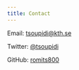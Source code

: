 ```yaml
---
title: Contact
---
```


Email: tsoupidi@kth.se

Twitter: [\@tsoupidi](https://twitter.com/tsoupidi)

GitHub: [romits800](https://github.com/romits800)
